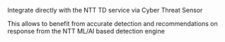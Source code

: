 Integrate directly with the NTT TD service via Cyber Threat Sensor

This allows to benefit from accurate detection and recommendations
on response from the NTT ML/AI based detection engine